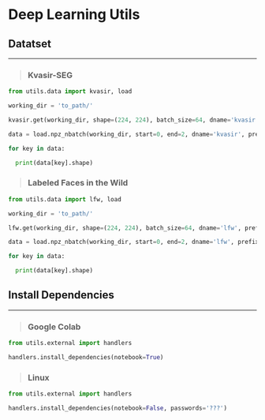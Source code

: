 # Deep Learning Utils

## Datatset

-------

>###  Kvasir-SEG

```python
from utils.data import kvasir, load

working_dir = 'to_path/'

kvasir.get(working_dir, shape=(224, 224), batch_size=64, dname='kvasir', prefix='data')

data = load.npz_nbatch(working_dir, start=0, end=2, dname='kvasir', prefix='data')

for key in data:

  print(data[key].shape)
```

>### Labeled Faces in the Wild

```python
from utils.data import lfw, load

working_dir = 'to_path/'

lfw.get(working_dir, shape=(224, 224), batch_size=64, dname='lfw', prefix='data')

data = load.npz_nbatch(working_dir, start=0, end=2, dname='lfw', prefix='data')

for key in data:

  print(data[key].shape)
```


## Install Dependencies 

-------

>### Google Colab

```python
from utils.external import handlers

handlers.install_dependencies(notebook=True)
```

>### Linux

```python
from utils.external import handlers

handlers.install_dependencies(notebook=False, passwords='???')
```